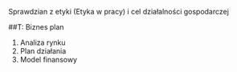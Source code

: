 Sprawdzian z etyki (Etyka w pracy) i cel działalności gospodarczej

##T: Biznes plan
1. Analiza rynku  
2. Plan działania
3. Model finansowy